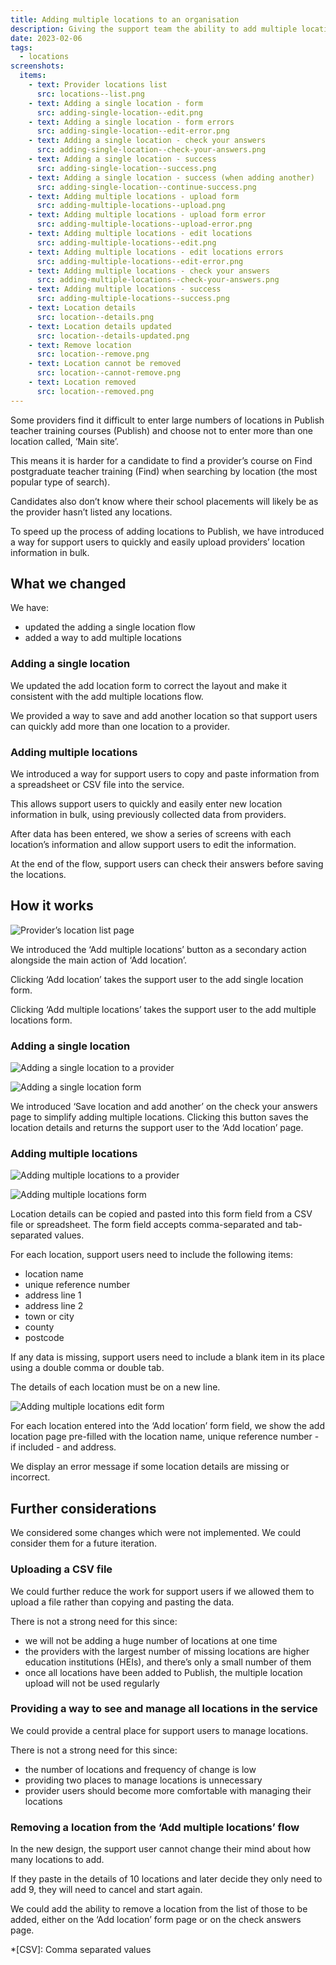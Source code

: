 ```yaml
---
title: Adding multiple locations to an organisation
description: Giving the support team the ability to add multiple locations to an organisation
date: 2023-02-06
tags:
  - locations
screenshots:
  items:
    - text: Provider locations list
      src: locations--list.png
    - text: Adding a single location - form
      src: adding-single-location--edit.png
    - text: Adding a single location - form errors
      src: adding-single-location--edit-error.png
    - text: Adding a single location - check your answers
      src: adding-single-location--check-your-answers.png
    - text: Adding a single location - success
      src: adding-single-location--success.png
    - text: Adding a single location - success (when adding another)
      src: adding-single-location--continue-success.png
    - text: Adding multiple locations - upload form
      src: adding-multiple-locations--upload.png
    - text: Adding multiple locations - upload form error
      src: adding-multiple-locations--upload-error.png
    - text: Adding multiple locations - edit locations
      src: adding-multiple-locations--edit.png
    - text: Adding multiple locations - edit locations errors
      src: adding-multiple-locations--edit-error.png
    - text: Adding multiple locations - check your answers
      src: adding-multiple-locations--check-your-answers.png
    - text: Adding multiple locations - success
      src: adding-multiple-locations--success.png
    - text: Location details
      src: location--details.png
    - text: Location details updated
      src: location--details-updated.png
    - text: Remove location
      src: location--remove.png
    - text: Location cannot be removed
      src: location--cannot-remove.png
    - text: Location removed
      src: location--removed.png
---
```


Some providers find it difficult to enter large numbers of locations in Publish teacher training courses (Publish) and choose not to enter more than one location called, ‘Main site’.

This means it is harder for a candidate to find a provider’s course on Find postgraduate teacher training (Find) when searching by location (the most popular type of search).

Candidates also don’t know where their school placements will likely be as the provider hasn’t listed any locations.

To speed up the process of adding locations to Publish, we have introduced a way for support users to quickly and easily upload providers’ location information in bulk.

## What we changed

We have:

- updated the adding a single location flow
- added a way to add multiple locations

### Adding a single location

We updated the add location form to correct the layout and make it consistent with the add multiple locations flow.

We provided a way to save and add another location so that support users can quickly add more than one location to a provider.

### Adding multiple locations

We introduced a way for support users to copy and paste information from a spreadsheet or CSV file into the service.

This allows support users to quickly and easily enter new location information in bulk, using previously collected data from providers.

After data has been entered, we show a series of screens with each location’s information and allow support users to edit the information.

At the end of the flow, support users can check their answers before saving the locations.

## How it works

![Provider’s location list page](locations--list.png "Provider’s location list page")

We introduced the ‘Add multiple locations’ button as a secondary action alongside the main action of ‘Add location’.

Clicking ‘Add location’ takes the support user to the add single location form.

Clicking ‘Add multiple locations’ takes the support user to the add multiple locations form.

### Adding a single location

![Adding a single location to a provider](adding-single-location-flow.png "Adding a single location to a provider flow")

![Adding a single location form](adding-single-location--edit.png "Adding a single location form")

We introduced ‘Save location and add another’ on the check your answers page to simplify adding multiple locations. Clicking this button saves the location details and returns the support user to the ‘Add location’ page.

### Adding multiple locations

![Adding multiple locations to a provider](adding-multiple-locations-flow.png "Adding multiple locations to a provider flow")

![Adding multiple locations form](adding-multiple-locations--upload.png "Adding multiple locations form")

Location details can be copied and pasted into this form field from a CSV file or spreadsheet. The form field accepts comma-separated and tab-separated values.

For each location, support users need to include the following items:

- location name
- unique reference number
- address line 1
- address line 2
- town or city
- county
- postcode

If any data is missing, support users need to include a blank item in its place using a double comma or double tab.

The details of each location must be on a new line.

![Adding multiple locations edit form](adding-multiple-locations--edit.png "Adding multiple locations edit form")

For each location entered into the ‘Add location’ form field, we show the add location page pre-filled with the location name, unique reference number - if included - and address.

We display an error message if some location details are missing or incorrect.

## Further considerations

We considered some changes which were not implemented. We could consider them for a future iteration.

### Uploading a CSV file

We could further reduce the work for support users if we allowed them to upload a file rather than copying and pasting the data.

There is not a strong need for this since:

- we will not be adding a huge number of locations at one time
- the providers with the largest number of missing locations are higher education institutions (HEIs), and there’s only a small number of them
- once all locations have been added to Publish, the multiple location upload will not be used regularly

### Providing a way to see and manage all locations in the service

We could provide a central place for support users to manage locations.

There is not a strong need for this since:

- the number of locations and frequency of change is low
- providing two places to manage locations is unnecessary
- provider users should become more comfortable with managing their locations

### Removing a location from the ‘Add multiple locations’ flow

In the new design, the support user cannot change their mind about how many locations to add.

If they paste in the details of 10 locations and later decide they only need to add 9, they will need to cancel and start again.

We could add the ability to remove a location from the list of those to be added, either on the ‘Add location’ form page or on the check answers page.

*[CSV]: Comma separated values
